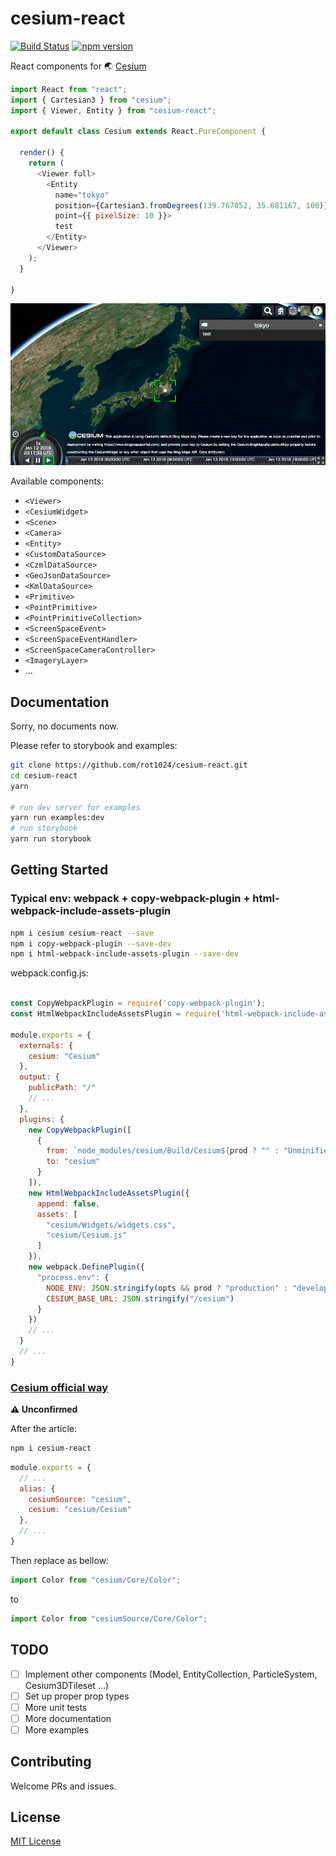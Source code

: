 # cesium-react

[![Build Status](https://travis-ci.org/rot1024/cesium-react.svg?branch=master)](https://travis-ci.org/rot1024/cesium-react) [![npm version](https://badge.fury.io/js/cesium-react.svg)](https://badge.fury.io/js/cesium-react)

React components for 🌏 [Cesium](https://cesiumjs.org/)

```js
import React from "react";
import { Cartesian3 } from "cesium";
import { Viewer, Entity } from "cesium-react";

export default class Cesium extends React.PureComponent {

  render() {
    return (
      <Viewer full>
        <Entity
          name="tokyo"
          position={Cartesian3.fromDegrees(139.767052, 35.681167, 100)}
          point={{ pixelSize: 10 }}>
          test
        </Entity>
      </Viewer>
    );
  }

}
```

![Screenshot](docs/screenshot.png)

Available components:

- `<Viewer>`
- `<CesiumWidget>`
- `<Scene>`
- `<Camera>`
- `<Entity>`
- `<CustomDataSource>`
- `<CzmlDataSource>`
- `<GeoJsonDataSource>`
- `<KmlDataSource>`
- `<Primitive>`
- `<PointPrimitive>`
- `<PointPrimitiveCollection>`
- `<ScreenSpaceEvent>`
- `<ScreenSpaceEventHandler>`
- `<ScreenSpaceCameraController>`
- `<ImageryLayer>`
- ...

## Documentation

Sorry, no documents now.

Please refer to storybook and examples:

```bash
git clone https://github.com/rot1024/cesium-react.git
cd cesium-react
yarn

# run dev server for examples
yarn run examples:dev
# run storybook
yarn run storybook
```

## Getting Started

### Typical env: webpack + copy-webpack-plugin + html-webpack-include-assets-plugin

```bash
npm i cesium cesium-react --save
npm i copy-webpack-plugin --save-dev
npm i html-webpack-include-assets-plugin --save-dev
```

webpack.config.js:

```js

const CopyWebpackPlugin = require('copy-webpack-plugin');
const HtmlWebpackIncludeAssetsPlugin = require('html-webpack-include-assets-plugin');

module.exports = {
  externals: {
    cesium: "Cesium"
  },
  output: {
    publicPath: "/"
    // ...
  },
  plugins: {
    new CopyWebpackPlugin([
      {
        from: `node_modules/cesium/Build/Cesium${prod ? "" : "Unminified"}`,
        to: "cesium"
      }
    ]),
    new HtmlWebpackIncludeAssetsPlugin({
      append: false,
      assets: [
        "cesium/Widgets/widgets.css",
        "cesium/Cesium.js"
      ]
    }),
    new webpack.DefinePlugin({
      "process.env": {
        NODE_ENV: JSON.stringify(opts && prod ? "production" : "development"),
        CESIUM_BASE_URL: JSON.stringify("/cesium")
      }
    })
    // ...
  }
  // ...
}
```

### [Cesium official way](https://cesiumjs.org/tutorials/cesium-and-webpack/)

**⚠ Unconfirmed**

After the article:

```bash
npm i cesium-react
```

```js
module.exports = {
  // ...
  alias: {
    cesiumSource: "cesium",
    cesium: "cesium/Cesium"
  },
  // ...
}
```

Then replace as bellow:

```js
import Color from "cesium/Core/Color";
```

to

```js
import Color from "cesiumSource/Core/Color";
```

## TODO

- [ ] Implement other components (Model, EntityCollection, ParticleSystem, Cesium3DTileset ...)
- [ ] Set up proper prop types
- [ ] More unit tests
- [ ] More documentation
- [ ] More examples

## Contributing

Welcome PRs and issues.

## License

[MIT License](LICENSE)

